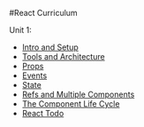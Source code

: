 #React Curriculum

Unit 1:

 * [Intro and Setup](01-intro-and-setup.md)
 * [Tools and Architecture](02-tools-and-architecture.md)
 * [Props](03-props.md)
 * [Events](04-react-events.md)
 * [State](05-state.md)
 * [Refs and Multiple Components](06-refs-and-multiple-components.md)
 * [The Component Life Cycle](07-component-life-cycle.md)
 * [React Todo](08-assessment-react-todo.md)
 
 